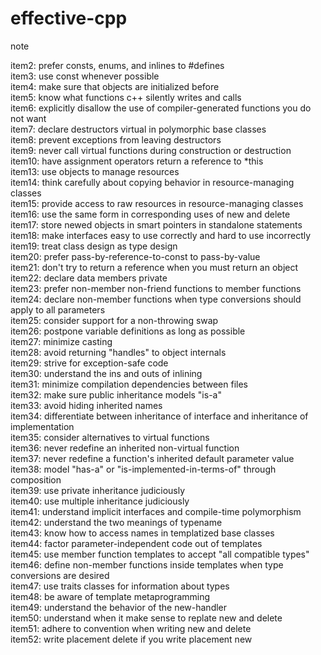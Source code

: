 # effective-cpp
note

item2: prefer consts, enums, and inlines to #defines    
item3: use const whenever possible    
item4: make sure that objects are initialized before    
item5: know what functions c++ silently writes and calls    
item6: explicitly disallow the use of compiler-generated functions you do not want    
item7: declare destructors virtual in polymorphic base classes    
item8: prevent exceptions from leaving destructors     
item9: never call virtual functions during construction or destruction    
item10: have assignment operators return a reference to *this     
item13: use objects to manage resources     
item14: think carefully about copying behavior in resource-managing classes    
item15: provide access to raw resources in resource-managing classes    
item16: use the same form in corresponding uses of new and delete    
item17: store newed objects in smart pointers in standalone statements   
item18: make interfaces easy to use correctly and hard to use incorrectly   
item19: treat class design as type design    
item20: prefer pass-by-reference-to-const to pass-by-value    
item21: don't try to return a reference when you must return an object   
item22: declare data members private    
item23: prefer non-member non-friend functions to member functions    
item24: declare non-member functions when type conversions should apply to all parameters    
item25: consider support for a non-throwing swap    
item26: postpone variable definitions as long as possible    
item27: minimize casting    
item28: avoid returning "handles" to object internals    
item29: strive for exception-safe code    
item30: understand the ins and outs of inlining     
item31: minimize compilation dependencies between files    
item32: make sure public inheritance models "is-a"    
item33: avoid hiding inherited names     
item34: differentiate between inheritance of interface and inheritance of implementation    
item35: consider alternatives to virtual functions     
item36: never redefine an inherited non-virtual function    
item37: never redefine a function's inherited default parameter value    
item38: model "has-a" or "is-implemented-in-terms-of" through composition    
item39: use private inheritance judiciously     
item40: use multiple inheritance judiciously     
item41: understand implicit interfaces and compile-time polymorphism     
item42: understand the two meanings of typename    
item43: know how to access names in templatized base classes    
item44: factor parameter-independent code out of templates    
item45: use member function templates to accept "all compatible types"    
item46: define non-member functions inside templates when type conversions are desired      
item47: use traits classes for information about types     
item48: be aware of template metaprogramming    
item49: understand the behavior of the new-handler     
item50: understand when it make sense to replate new and delete     
item51: adhere to convention when writing new and delete     
item52: write placement delete if you write placement new     


